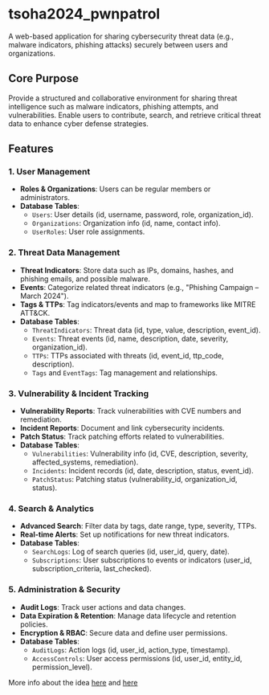 # tsoha2024_pwnpatrol
A web-based application for sharing cybersecurity threat data (e.g., malware indicators, phishing attacks) securely between users and organizations.



## Core Purpose

Provide a structured and collaborative environment for sharing threat intelligence such as malware indicators, phishing attempts, and vulnerabilities. Enable users to contribute, search, and retrieve critical threat data to enhance cyber defense strategies.

## Features

### 1. User Management
- **Roles & Organizations**: Users can be regular members or administrators.
- **Database Tables**:
  - `Users`: User details (id, username, password, role, organization_id).
  - `Organizations`: Organization info (id, name, contact info).
  - `UserRoles`: User role assignments.

### 2. Threat Data Management
- **Threat Indicators**: Store data such as IPs, domains, hashes, and phishing emails, and possible malware.
- **Events**: Categorize related threat indicators (e.g., "Phishing Campaign – March 2024").
- **Tags & TTPs**: Tag indicators/events and map to frameworks like MITRE ATT&CK.
- **Database Tables**:
  - `ThreatIndicators`: Threat data (id, type, value, description, event_id).
  - `Events`: Threat events (id, name, description, date, severity, organization_id).
  - `TTPs`: TTPs associated with threats (id, event_id, ttp_code, description).
  - `Tags` and `EventTags`: Tag management and relationships.

### 3. Vulnerability & Incident Tracking
- **Vulnerability Reports**: Track vulnerabilities with CVE numbers and remediation.
- **Incident Reports**: Document and link cybersecurity incidents.
- **Patch Status**: Track patching efforts related to vulnerabilities.
- **Database Tables**:
  - `Vulnerabilities`: Vulnerability info (id, CVE, description, severity, affected_systems, remediation).
  - `Incidents`: Incident records (id, date, description, status, event_id).
  - `PatchStatus`: Patching status (vulnerability_id, organization_id, status).

### 4. Search & Analytics
- **Advanced Search**: Filter data by tags, date range, type, severity, TTPs.
- **Real-time Alerts**: Set up notifications for new threat indicators.
- **Database Tables**:
  - `SearchLogs`: Log of search queries (id, user_id, query, date).
  - `Subscriptions`: User subscriptions to events or indicators (user_id, subscription_criteria, last_checked).

### 5. Administration & Security
- **Audit Logs**: Track user actions and data changes.
- **Data Expiration & Retention**: Manage data lifecycle and retention policies.
- **Encryption & RBAC**: Secure data and define user permissions.
- **Database Tables**:
  - `AuditLogs`: Action logs (id, user_id, action_type, timestamp).
  - `AccessControls`: User access permissions (id, user_id, entity_id, permission_level).
 
More info about the idea [here](https://en.wikipedia.org/wiki/MISP_Threat_Sharing) and [here](https://www.misp-project.org/)
